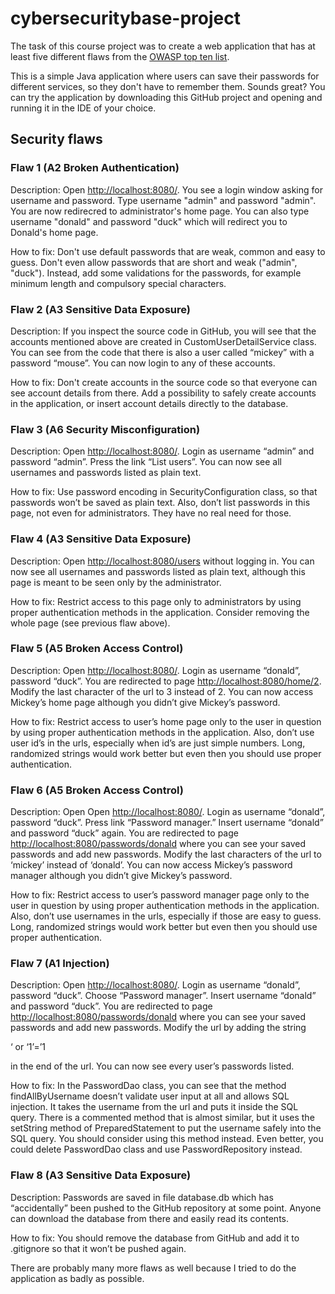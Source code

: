 # cybersecuritybase-project
The task of this course project was to create a web application that has at least five different flaws from the [OWASP top ten list](https://www.owasp.org/images/7/72/OWASP_Top_10-2017_%28en%29.pdf.pdf).

This is a simple Java application where users can save their passwords for different services, so they don't have to remember them. Sounds great? You can try the application by downloading this GitHub project and opening and running it in the IDE of your choice. 

## Security flaws

### Flaw 1 (A2 Broken Authentication)

Description: Open [http://localhost:8080/](http://localhost:8080/). You see a login window asking for username and password. Type username "admin" and password "admin". You are now redirecred to administrator's home page. You can also type username "donald" and password "duck" which will redirect you to Donald's home page. 

How to fix: Don't use default passwords that are weak, common and easy to guess. Don't even allow passwords that are short and weak ("admin", "duck").  Instead, add some validations for the passwords, for example minimum length and compulsory special characters. 

### Flaw 2 (A3 Sensitive Data Exposure)

Description: If you inspect the source code in GitHub, you will see that the accounts mentioned above are created in CustomUserDetailService class. You can see from the code that there is also a user called “mickey” with a password “mouse”. You can now login to any of these accounts.

How to fix: Don't create accounts in the source code so that everyone can see account details from there. Add a possibility to safely create accounts in the application, or insert account details directly to the database.

### Flaw 3 (A6 Security Misconfiguration)

Description: Open [http://localhost:8080/](http://localhost:8080/). Login as username “admin” and password “admin”. Press the link “List users”. You can now see all usernames and passwords listed as plain text. 

How to fix: Use password encoding in SecurityConfiguration class, so that passwords won’t be saved as plain text. Also, don’t list passwords in this page, not even for administrators. They have no real need for those.

### Flaw 4 (A3 Sensitive Data Exposure)

Description: Open [http://localhost:8080/users](http://localhost:8080/users) without logging in. You can now see all usernames and passwords listed as plain text, although this page is meant to be seen only by the administrator.

How to fix: Restrict access to this page only to administrators by using proper authentication methods in the application. Consider removing the whole page (see previous flaw above).

### Flaw 5 (A5 Broken Access Control)

Description: Open [http://localhost:8080/](http://localhost:8080/). Login as username “donald”,  password “duck”. You are redirected to page [http://localhost:8080/home/2](http://localhost:8080/home/2). Modify the last character of the url to 3 instead of 2. You can now access Mickey’s home page although you didn’t give Mickey’s password.

How to fix: Restrict access to user’s home page only to the user in question by using proper authentication methods in the application. Also, don’t use user id’s in the urls, especially when id’s are just simple numbers. Long, randomized strings would work better but even then you should use proper authentication.

### Flaw 6 (A5 Broken Access Control)

Description: Open Open [http://localhost:8080/](http://localhost:8080/). Login as username “donald”,  password “duck”. Press link “Password manager.” Insert username “donald” and password “duck” again.  You are redirected to page [http://localhost:8080/passwords/donald](http://localhost:8080/passwords/donald) where you can see your saved passwords and add new passwords. Modify the last characters of the url to ‘mickey’ instead of ‘donald’. You can now access Mickey’s password manager although you didn’t give Mickey’s password.

How to fix: Restrict access to user’s password manager page only to the user in question by using proper authentication methods in the application. Also, don’t use usernames in the urls, especially if those are easy to guess. Long, randomized strings would work better but even then you should use proper authentication.

### Flaw 7 (A1 Injection)

Description: Open [http://localhost:8080/](http://localhost:8080/). Login as username “donald”, password “duck”. Choose “Password manager”. Insert username “donald” and password “duck”. You are redirected to page [http://localhost:8080/passwords/donald](http://localhost:8080/passwords/donald) where you can see your saved passwords and add new passwords. Modify the url by adding the string

‘ or ‘1’=’1

in the end of the url. You can now see every user’s passwords listed.

How to fix: In the PasswordDao class, you can see that the method findAllByUsername doesn’t validate user input at all and allows SQL injection. It takes the username from the url and puts it inside the SQL query.  There is a commented method that is almost similar, but it uses the setString method of PreparedStatement to put the username safely into the SQL query. You should consider using this method instead. Even better, you could delete PasswordDao class and use PasswordRepository instead.

### Flaw 8 (A3 Sensitive Data Exposure)

Description: Passwords are saved in file database.db which has “accidentally” been pushed to the GitHub repository at some point. Anyone can download the database from there and easily read its contents. 

How to fix: You should remove the database from GitHub and add it to .gitignore so that it won’t be pushed again.

There are probably many more flaws as well because I tried to do the application as badly as possible.
